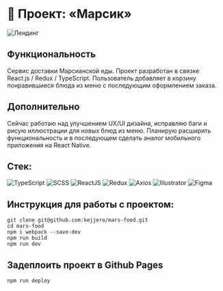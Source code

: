 # 🚀 Проект: «Марсик»

![Лендинг](https://i.ibb.co/L8TYD2h/2022-06-22-15-56-45.png)

[//]: # (### <img src="https://cdn-icons-png.flaticon.com/512/7135/7135133.png" width="25" />[ Ссылка на проект]&#40;https://kejjero.github.io/mars-food/&#41;)

[//]: # ()
[//]: # (### <img src="https://cdn-icons-png.flaticon.com/512/5968/5968705.png" width="25" />[ Макет проекта]&#40;https://kejjero.github.io/mars-food/&#41;)

## Функциональность
Сервис доставки Марсианской еды. Проект разработан в связке React.js / Redux / TypeScript. Пользователь добавляет в корзину понравившиеся блюда из меню с последующим оформлением заказа.
## Дополнительно
Сейчас работаю над улучшением UX/UI дизайна, исправляю баги и рисую иллюстрации для новых блюд из меню. Планирую расширить функциональность и в последующем сделать аналог мобильного приложения на React Native.

## Стек:
![TypeScript](https://img.shields.io/badge/-TypeScript-0d1117?style=for-the-badge&logo=TypeScript)
![SCSS](https://img.shields.io/badge/-SCSS-0d1117?style=for-the-badge&logo=sass)
![ReactJS](https://img.shields.io/badge/-ReactJS-0d1117?style=for-the-badge&logo=React)
![Redux](https://img.shields.io/badge/-Redux-0d1117?style=for-the-badge&logo=Redux)
![Axios](https://img.shields.io/badge/-Axios-0d1117?style=for-the-badge&logo=Axios)
![Illustrator](https://img.shields.io/badge/-Illustrator-0d1117?style=for-the-badge&logo=adobeIllustrator)
![Figma](https://img.shields.io/badge/-Figma-0d1117?style=for-the-badge&logo=Figma)

## Инструкция для работы с проектом:
```
git clone git@github.com:kejjero/mars-food.git
cd mars-food
npm i webpack --save-dev
npm run build
npm run dev
```
## Задеплоить проект в Github Pages
```
npm run deploy
```
